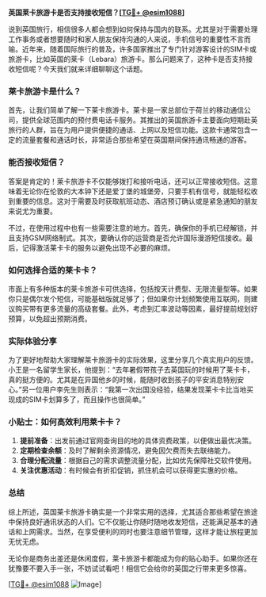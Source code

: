 **英国莱卡旅游卡是否支持接收短信？[[TG💪+ @esim1088](https://t.me/s/esim1088)]**

说到英国旅行，相信很多人都会想到如何保持与国内的联系。尤其是对于需要处理工作事务或者想要随时和家人朋友保持沟通的人来说，手机信号的重要性不言而喻。近年来，随着国际旅行的普及，许多国家推出了专门针对游客设计的SIM卡或旅游卡，比如英国的莱卡（Lebara）旅游卡。那么问题来了，这种卡是否支持接收短信呢？今天我们就来详细聊聊这个话题。

### 莱卡旅游卡是什么？

首先，让我们简单了解一下莱卡旅游卡。莱卡是一家总部位于荷兰的移动通信公司，提供全球范围内的预付费电话卡服务。其推出的英国旅游卡主要面向短期赴英旅行的人群，旨在为用户提供便捷的通话、上网以及短信功能。这款卡通常包含一定的流量套餐和通话时长，非常适合那些希望在英国期间保持通讯畅通的游客。

### 能否接收短信？

答案是肯定的！莱卡旅游卡不仅能够拨打和接听电话，还可以正常接收短信。这意味着无论你在伦敦的大本钟下还是爱丁堡的城堡旁，只要手机有信号，就能轻松收到重要的信息。这对于需要及时获取航班动态、酒店预订确认或是紧急通知的朋友来说尤为重要。

不过，在使用过程中也有一些需要注意的地方。首先，确保你的手机已经解锁，并且支持GSM网络制式。其次，要确认你的运营商是否允许国际漫游短信接收。最后，记得激活莱卡卡的服务以避免出现不必要的麻烦。

### 如何选择合适的莱卡卡？

市面上有多种版本的莱卡旅游卡可供选择，包括按天计费型、无限流量型等。如果你只是偶尔发个短信，可能基础版就足够了；但如果你计划频繁使用互联网，则建议购买带有更多流量的高级套餐。此外，考虑到汇率波动等因素，最好提前规划好预算，以免超出预期消费。

### 实际体验分享

为了更好地帮助大家理解莱卡旅游卡的实际效果，这里分享几个真实用户的反馈。小王是一名留学生家长，他提到：“去年暑假带孩子去英国玩的时候用了莱卡卡，真的挺方便的。尤其是在异国他乡的时候，能随时收到孩子的平安消息特别安心。”另一位用户李先生则表示：“我第一次出国没经验，结果发现莱卡卡比当地买现成的SIM卡划算多了，而且操作也很简单。”

### 小贴士：如何高效利用莱卡卡？

1. **提前准备**：出发前通过官网查询目的地的具体资费政策，以便做出最优决策。
2. **定期检查余额**：及时了解剩余资源情况，避免因欠费而失去联络能力。
3. **合理分配流量**：根据自己的需求调整流量分配，比如优先保障社交软件使用。
4. **关注优惠活动**：有时候会有折扣促销，抓住机会可以获得更实惠的价格。

### 总结

综上所述，英国莱卡旅游卡确实是一个非常实用的选择，尤其适合那些希望在旅途中保持良好通讯状态的人们。它不仅能让你随时随地收发短信，还能满足基本的通话和上网需求。当然，在享受便利的同时也要注意细节管理，这样才能让旅程更加无忧无虑。

无论你是商务出差还是休闲度假，莱卡旅游卡都能成为你的贴心助手。如果你还在犹豫要不要入手一张，不妨试试看吧！相信它会给你的英国之行带来更多惊喜。

[[TG💪+ @esim1088](https://t.me/s/esim1088) ![Image](https://i.postimg.cc/4NQfJmqS/Snipaste-2025-05-13-00-14-12.png)]